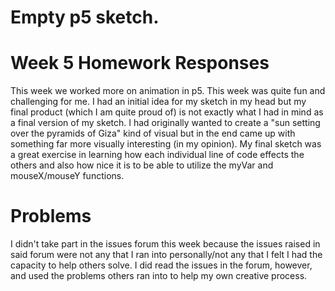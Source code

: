 # Empty p5 sketch.

# Week 5 Homework Responses
This week we worked more on animation in p5. This week was quite fun and challenging for me. I had an initial idea for my sketch in my head but my final product (which I am quite proud of) is not exactly what I had in mind as a final version of my sketch. I had originally wanted to create a "sun setting over the pyramids of Giza" kind of visual but in the end came up with something far more visually interesting (in my opinion). My final sketch was a great exercise in learning how each individual line of code effects the others and also how nice it is to be able to utilize the myVar and mouseX/mouseY functions.
# Problems
I didn't take part in the issues forum this week because the issues raised in said forum were not any that I ran into personally/not any that I felt I had the capacity to help others solve. I did read the issues in the forum, however, and used the problems others ran into to help my own creative process.
